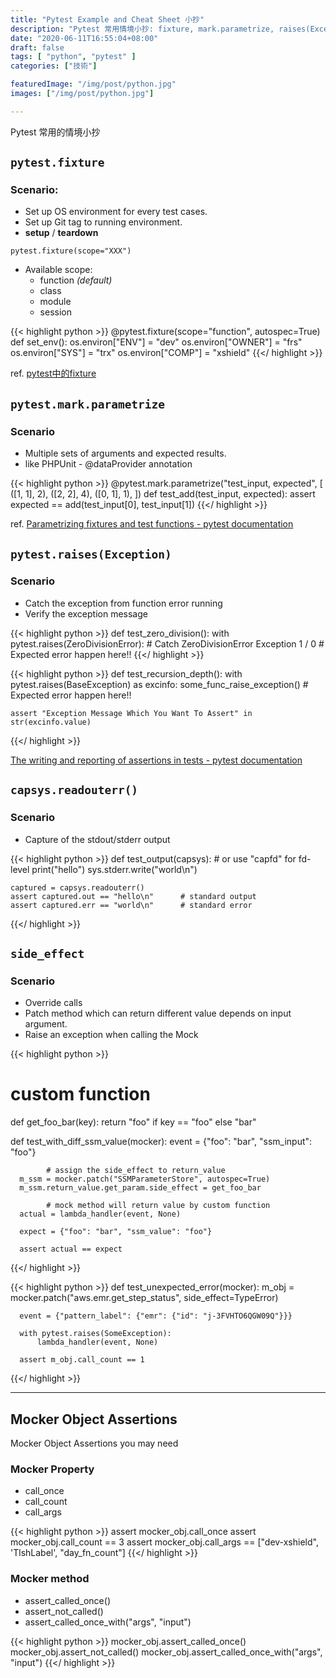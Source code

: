 ```yaml
---
title: "Pytest Example and Cheat Sheet 小抄"
description: "Pytest 常用情境小抄: fixture, mark.parametrize, raises(Exception), capsys.readouterr(), side_effect, mocker object assertion"
date: "2020-06-11T16:55:04+08:00"
draft: false
tags: [ "python", "pytest" ]
categories: ["技術"]

featuredImage: "/img/post/python.jpg"
images: ["/img/post/python.jpg"]

---
```


Pytest 常用的情境小抄
<!--more-->

## `pytest.fixture`

### Scenario:

- Set up OS environment for every test cases.
- Set up Git tag to running environment.
- **setup** / **teardown**

`pytest.fixture(scope="XXX")`

- Available scope:
    - function *(default)*
    - class
    - module
    - session

{{< highlight python >}}
@pytest.fixture(scope="function", autospec=True)
def set_env():
	os.environ["ENV"] = "dev"
	os.environ["OWNER"] = "frs"
	os.environ["SYS"] = "trx"
	os.environ["COMP"] = "xshield"
{{</ highlight >}}

ref. [pytest中的fixture](https://note.qidong.name/2018/01/pytest-fixture/)

## `pytest.mark.parametrize`

### Scenario

- Multiple sets of arguments and expected results.
- like PHPUnit - @dataProvider annotation

{{< highlight python >}}
@pytest.mark.parametrize("test_input, expected", [
    ([1, 1], 2),
    ([2, 2], 4),
    ([0, 1], 1),
])
def test_add(test_input, expected):
    assert expected == add(test_input[0], test_input[1])
{{</ highlight >}}

ref. [Parametrizing fixtures and test functions - pytest documentation](https://docs.pytest.org/en/latest/parametrize.html#pytest-mark-parametrize)

## `pytest.raises(Exception)`

### Scenario

- Catch the exception from function error running
- Verify the exception message

{{< highlight python >}}
def test_zero_division():
    with pytest.raises(ZeroDivisionError): # Catch ZeroDivisionError Exception
        1 / 0   # Expected error happen here!!
{{</ highlight >}}

{{< highlight python >}}
def test_recursion_depth():
    with pytest.raises(BaseException) as excinfo:
				some_func_raise_exception()   # Expected error happen here!!

    assert "Exception Message Which You Want To Assert" in str(excinfo.value)
{{</ highlight >}}

[The writing and reporting of assertions in tests - pytest documentation](https://docs.pytest.org/en/latest/assert.html#assertions-about-expected-exceptions)

## `capsys.readouterr()`

### Scenario

- Capture of the stdout/stderr output


{{< highlight python >}}
def test_output(capsys):  # or use "capfd" for fd-level
    print("hello")
    sys.stderr.write("world\n")

    captured = capsys.readouterr()
    assert captured.out == "hello\n"      # standard output
    assert captured.err == "world\n"      # standard error
{{</ highlight >}}

## `side_effect`

### Scenario

- Override calls
- Patch method which can return different value depends on input argument.
- Raise an exception when calling the Mock

{{< highlight python >}}
# custom function
def get_foo_bar(key):
	return "foo" if key == "foo" else "bar"

def test_with_diff_ssm_value(mocker):
      event = {"foo": "bar", "ssm_input": "foo"}

			# assign the side_effect to return_value
      m_ssm = mocker.patch("SSMParameterStore", autospec=True)
      m_ssm.return_value.get_param.side_effect = get_foo_bar

			# mock method will return value by custom function
      actual = lambda_handler(event, None)

      expect = {"foo": "bar", "ssm_value": "foo"}

      assert actual == expect
{{</ highlight >}}


{{< highlight python >}}
def test_unexpected_error(mocker):
      m_obj = mocker.patch("aws.emr.get_step_status", side_effect=TypeError)

      event = {"pattern_label": {"emr": {"id": "j-3FVHTO6QGW09Q"}}}

      with pytest.raises(SomeException):
          lambda_handler(event, None)

      assert m_obj.call_count == 1
{{</ highlight >}}

----

## Mocker Object Assertions
Mocker Object Assertions you may need

### Mocker Property

- call_once
- call_count
- call_args

{{< highlight python >}}
assert mocker_obj.call_once
assert mocker_obj.call_count == 3
assert mocker_obj.call_args == ["dev-xshield", 'TlshLabel', "day_fn_count"]
{{</ highlight >}}

### Mocker method

- assert_called_once()
- assert_not_called()
- assert_called_once_with("args", "input")

{{< highlight python >}}
mocker_obj.assert_called_once()
mocker_obj.assert_not_called()
mocker_obj.assert_called_once_with("args", "input")
{{</ highlight >}}